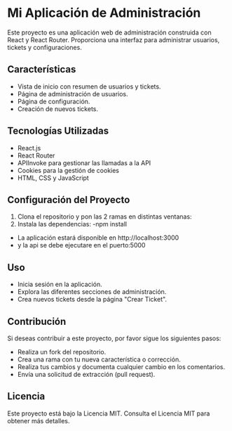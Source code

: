# Mi Aplicación de Administración

Este proyecto es una aplicación web de administración construida con React y React Router. Proporciona una interfaz para administrar usuarios, tickets y configuraciones.

## Características

- Vista de inicio con resumen de usuarios y tickets.
- Página de administración de usuarios.
- Página de configuración.
- Creación de nuevos tickets.

## Tecnologías Utilizadas

- React.js
- React Router
- APIInvoke para gestionar las llamadas a la API
- Cookies para la gestión de cookies
- HTML, CSS y JavaScript


## Configuración del Proyecto

1. Clona el repositorio y pon las 2 ramas en distintas ventanas:
2. Instala las dependencias:
   -npm install

- La aplicación estará disponible en http://localhost:3000
- y la api se debe ejecutare en el puerto:5000

## Uso
- Inicia sesión en la aplicación.
- Explora las diferentes secciones de administración.
- Crea nuevos tickets desde la página "Crear Ticket".
## Contribución
Si deseas contribuir a este proyecto, por favor sigue los siguientes pasos:

- Realiza un fork del repositorio.
- Crea una rama con tu nueva característica o corrección.
- Realiza tus cambios y documenta cualquier cambio en los comentarios.
- Envía una solicitud de extracción (pull request).
## Licencia
Este proyecto está bajo la Licencia MIT. Consulta el Licencia MIT para obtener más detalles.
